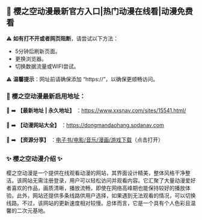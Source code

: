 <h2>
  <strong>💙 樱之空动漫最新官方入口|热门动漫在线看|动漫免费看</strong>
</h2>
<p>⚠ <strong>如有打不开或者网页阻断</strong>，请尝试以下方法：</p>
<ul>
  <li>5分钟后刷新页面。</li>
  <li>更换浏览器。</li>
  <li>切换数据流量或WIFI尝试。</li>
</ul>
<p>⚠ <strong>温馨提示</strong>：网址前请确保添加 “https://”，以确保更顺畅访问。</p>
<h3>


  <strong>📌 樱之空动漫最新启用地址：</strong>
</h3>
<p>💖 ➡️ <strong>【最新地址 | 永久地址】</strong> ：<a href="https://www.xxsnav.com/sites/15541.html">https://www.xxsnav.com/sites/15541.html/</a>
</p>

<p>💖 ➡️ <strong>【动漫网站大全】</strong> ：<a href="https://dongmandaohang.sodanav.com">https://dongmandaohang.sodanav.com</a></p>

<p>💖 ➡️ <strong>【资源分享】</strong> ：<a href="https://wangpanziyuan.pages.dev/ ">电子书/电影/音乐/漫画/游戏下载</a>（点击打开）</p>
<h3>


  <strong>✨ 樱之空动漫介绍 ✨</strong>
</h3>
<p>樱之空动漫是一个提供在线观看动漫的网站，其界面设计精美，整体风格干净整洁。该网站无需注册登录，用户可以轻松访问并观看内容。它汇聚了大量动漫爱好者喜欢的作品，画质清晰，播放流畅，即使在网络高峰期也能保持较好的播放体验。此外，网站还提供多条线路供用户选择，如果遇到无法观看的情况，可以切换线路。不过，该网站的更新速度相对较慢。总体而言，它是一个具有个人色彩且温馨的二次元基地。</p>
